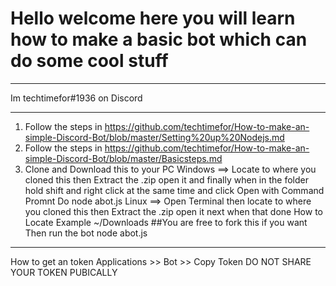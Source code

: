 # Hello welcome here you will learn how to make a basic bot which can do some cool stuff
__________________________________________________________________________________________________
Im techtimefor#1936 on Discord
_____________________________________________________________________________________________________

1. Follow the steps in https://github.com/techtimefor/How-to-make-an-simple-Discord-Bot/blob/master/Setting%20up%20Nodejs.md
2. Follow the steps in https://github.com/techtimefor/How-to-make-an-simple-Discord-Bot/blob/master/Basicsteps.md
3. Clone and Download this to your PC 
Windows ==> Locate to where you cloned this then Extract the .zip open it and finally when in the folder hold shift and right
click at the same time and click Open with Command Promnt
Do node abot.js
Linux ==> Open Terminal then locate to where you cloned this then Extract the .zip open it next when that done 
How to Locate Example ~/Downloads
##You are free to fork this if you want
Then run the bot node abot.js
_______________________________________________________________________________________________________________
How to get an token
Applications >> Bot >> Copy Token
DO NOT SHARE YOUR TOKEN PUBICALLY
